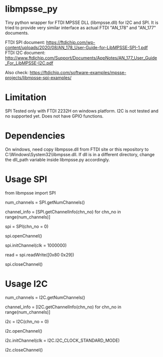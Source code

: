 # libmpsse_py
Tiny python wrapper for FTDI MPSSE DLL (libmpsse.dll) for I2C and SPI.
It is tried to provide very similar interface as actual FTDI "AN_178" and "AN_177" documents.

FTDI SPI document: https://ftdichip.com/wp-content/uploads/2020/08/AN_178_User-Guide-for-LibMPSSE-SPI-1.pdf
FTDI I2C document: http://www.ftdichip.com/Support/Documents/AppNotes/AN_177_User_Guide_For_LibMPSSE-I2C.pdf

Also check: https://ftdichip.com/software-examples/mpsse-projects/libmpsse-spi-examples/

# Limitation
SPI Tested only with FTDI 2232H on windows platform.
I2C is not tested and no supported yet.
Does not have GPIO functions.

# Dependencies
On windows, need copy libmpsse.dll from FTDI site or this repository to C:\Windows\System32\libmpsse.dll.
If dll is in a different directory, change the dll_path variable inside libmpsse.py accordingly.

# Usage SPI

from libmpsse import SPI

num_channels = SPI.getNumChannels()

channel_info = [SPI.getChannelInfo(chn_no) for chn_no in range(num_channels)]

spi = SPI(chn_no = 0)

spi.openChannel()

spi.initChannel(clk = 1000000)

read = spi.readWrite([0x80 0x29])

spi.closeChannel()

# Usage I2C

num_channels = I2C.getNumChannels()

channel_info = [I2C.getChannelInfo(chn_no) for chn_no in range(num_channels)]

i2c = I2C(chn_no = 0)

i2c.openChannel()

i2c.initChannel(clk = I2C.I2C_CLOCK_STANDARD_MODE)

i2c.closeChannel()
